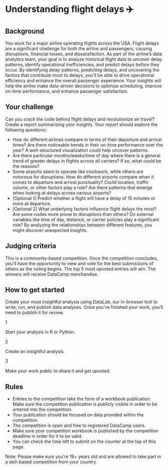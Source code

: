 # Understanding flight delays ✈️

## **Background**

You work for a major airline operating flights across the USA. Flight delays are a significant challenge for both the airline and passengers, causing disruptions, financial losses, and dissatisfaction. As part of the airline’s data analytics team, your goal is to analyze historical flight data to uncover delay patterns, identify operational inefficiencies, and predict delays before they occur. By identifying delay patterns, predicting delays, and uncovering the factors that contribute most to delays, you’ll be able to drive operational efficiency and enhance the overall passenger experience. Your insights will help the airline make data-driven decisions to optimize scheduling, improve on-time performance, and enhance passenger satisfaction.

## **Your challenge**

Can you crack the code behind flight delays and revolutionize air travel? Create a report summarizing your insights. Your report should explore the following questions:

- How do different airlines compare in terms of their departure and arrival times? Are there noticeable trends in their on-time performance over the year? A well-structured visualization could help uncover patterns.
- Are there particular months/weeks/time of day where there is a general trend of greater delays in flights across all carriers? If so, what could be the reasons?
- Some airports seem to operate like clockwork, while others are notorious for disruptions. How do different airports compare when it comes to departure and arrival punctuality? Could location, traffic volume, or other factors play a role? Are there patterns that emerge when looking at delays across various airports?
- [Optional 1] Predict whether a flight will have a delay of 15 minutes or more at departure.
- [Optional 2] What underlying factors influence flight delays the most? Are some routes more prone to disruptions than others? Do external variables like time of day, distance, or carrier policies play a significant role? By analyzing the relationships between different features, you might discover unexpected insights.

## **Judging criteria**

This is a community-based competition. Once the competition concludes, you'll have the opportunity to view and vote for the best submissions of others as the voting begins. The top 5 most upvoted entries will win. The winners will receive DataCamp merchandise.

## **How to get started**

Create your most insightful analysis using DataLab, our in-browser tool to write, run, and publish data analyses. Once you’ve finished your work, you’ll need to publish it for review.

1

Start your analysis in R or Python.

2

Create an insightful analysis.

3

Make your work public to share it and get upvoted.

## **Rules**

- Entries to the competition take the form of a workbook publication. Make sure the competition publication is publicly visible in order to be entered into the competition.
- Your publication should be focused on data provided within the competition.
- The competition is open and free to registered DataCamp users.
- Make sure your competition workbook is published by the competition deadline in order for it to be valid.
- You can check the time left to submit on the counter at the top of this page.

Note: Please make sure you're 18+ years old and are allowed to take part in a skill-based competition from your country.